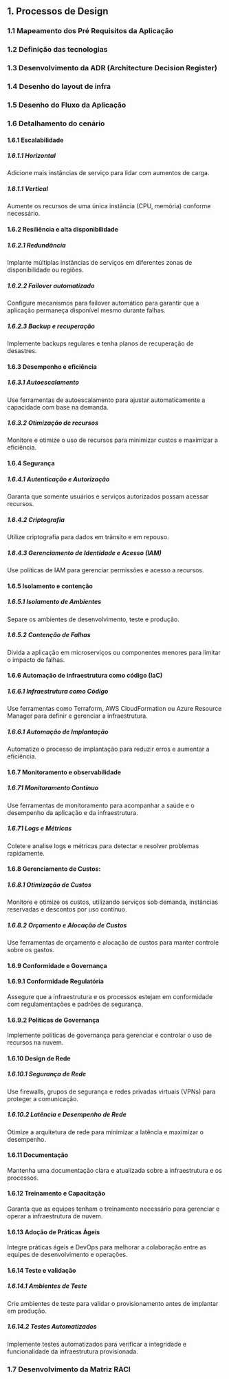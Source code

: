 ## 1. Processos de Design

   ### 1.1 Mapeamento dos Pré Requisitos da Aplicação
   ### 1.2 Definição das tecnologias
   ### 1.3 Desenvolvimento da ADR (Architecture Decision Register)
   ### 1.4 Desenho do layout de infra
   ### 1.5 Desenho do Fluxo da Aplicação
   ### 1.6 Detalhamento do cenário
   #### 1.6.1 Escalabilidade
   ##### 1.6.1.1 Horizontal
   Adicione mais instâncias de serviço para lidar com aumentos de carga.
   ##### 1.6.1.1 Vertical
   Aumente os recursos de uma única instância (CPU, memória) conforme necessário.
   #### 1.6.2 Resiliência e alta disponibilidade
   ##### 1.6.2.1 Redundância
   Implante múltiplas instâncias de serviços em diferentes zonas de disponibilidade ou regiões.
   ##### 1.6.2.2 Failover automatizado
   Configure mecanismos para failover automático para garantir que a aplicação permaneça disponível mesmo durante falhas.
   ##### 1.6.2.3 Backup e recuperação
   Implemente backups regulares e tenha planos de recuperação de desastres.
   #### 1.6.3 Desempenho e eficiência
   ##### 1.6.3.1 Autoescalamento
   Use ferramentas de autoescalamento para ajustar automaticamente a capacidade com base na demanda.
   ##### 1.6.3.2 Otimização de recursos
   Monitore e otimize o uso de recursos para minimizar custos e maximizar a eficiência.
   #### 1.6.4 Segurança
   ##### 1.6.4.1 Autenticação e Autorização
   Garanta que somente usuários e serviços autorizados possam acessar recursos.
   ##### 1.6.4.2 Criptografia
   Utilize criptografia para dados em trânsito e em repouso.
   ##### 1.6.4.3 Gerenciamento de Identidade e Acesso (IAM)
   Use políticas de IAM para gerenciar permissões e acesso a recursos.
   #### 1.6.5 Isolamento e contenção
   ##### 1.6.5.1 Isolamento de Ambientes
   Separe os ambientes de desenvolvimento, teste e produção.
   ##### 1.6.5.2 Contenção de Falhas
   Divida a aplicação em microserviços ou componentes menores para limitar o impacto de falhas.
   #### 1.6.6 Automação de infraestrutura como código (IaC)
   ##### 1.6.6.1 Infraestrutura como Código
   Use ferramentas como Terraform, AWS CloudFormation ou Azure Resource Manager para definir e gerenciar a infraestrutura.
   ##### 1.6.6.1 Automação de Implantação
   Automatize o processo de implantação para reduzir erros e aumentar a eficiência.
   #### 1.6.7 Monitoramento e observabilidade
   ##### 1.6.71 Monitoramento Contínuo
   Use ferramentas de monitoramento para acompanhar a saúde e o desempenho da aplicação e da infraestrutura.
   ##### 1.6.71 Logs e Métricas
   Colete e analise logs e métricas para detectar e resolver problemas rapidamente.
   #### 1.6.8 Gerenciamento de Custos:
   ##### 1.6.8.1 Otimização de Custos
   Monitore e otimize os custos, utilizando serviços sob demanda, instâncias reservadas e descontos por uso contínuo.
   ##### 1.6.8.2 Orçamento e Alocação de Custos
   Use ferramentas de orçamento e alocação de custos para manter controle sobre os gastos.
   #### 1.6.9 Conformidade e Governança
   #### 1.6.9.1 Conformidade Regulatória
   Assegure que a infraestrutura e os processos estejam em conformidade com regulamentações e padrões de segurança.
   #### 1.6.9.2 Políticas de Governança
   Implemente políticas de governança para gerenciar e controlar o uso de recursos na nuvem.
   #### 1.6.10 Design de Rede
   ##### 1.6.10.1 Segurança de Rede
   Use firewalls, grupos de segurança e redes privadas virtuais (VPNs) para proteger a comunicação.
   ##### 1.6.10.2 Latência e Desempenho de Rede
   Otimize a arquitetura de rede para minimizar a latência e maximizar o desempenho.
   #### 1.6.11 Documentação
   Mantenha uma documentação clara e atualizada sobre a infraestrutura e os processos.
   #### 1.6.12 Treinamento e Capacitação
   Garanta que as equipes tenham o treinamento necessário para gerenciar e operar a infraestrutura de nuvem.
   #### 1.6.13 Adoção de Práticas Ágeis
   Integre práticas ágeis e DevOps para melhorar a colaboração entre as equipes de desenvolvimento e operações.
   #### 1.6.14 Teste e validação
   ##### 1.6.14.1 Ambientes de Teste
   Crie ambientes de teste para validar o provisionamento antes de implantar em produção.
   ##### 1.6.14.2 Testes Automatizados
   Implemente testes automatizados para verificar a integridade e funcionalidade da infraestrutura provisionada.

   ### 1.7 Desenvolvimento da Matriz RACI